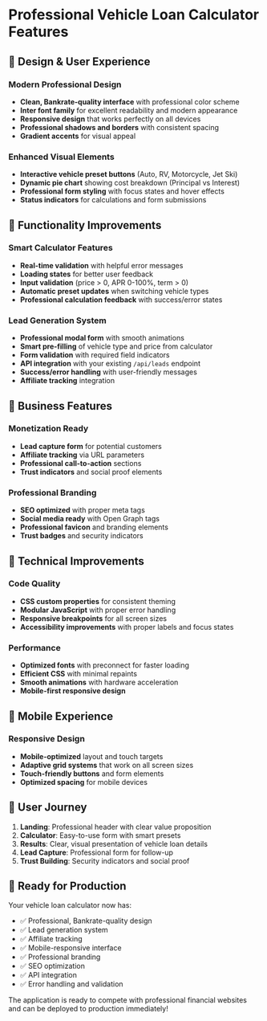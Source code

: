 # Professional Vehicle Loan Calculator Features

## 🎨 **Design & User Experience**

### **Modern Professional Design**

- **Clean, Bankrate-quality interface** with professional color scheme
- **Inter font family** for excellent readability and modern appearance
- **Responsive design** that works perfectly on all devices
- **Professional shadows and borders** with consistent spacing
- **Gradient accents** for visual appeal

### **Enhanced Visual Elements**

- **Interactive vehicle preset buttons** (Auto, RV, Motorcycle, Jet Ski)
- **Dynamic pie chart** showing cost breakdown (Principal vs Interest)
- **Professional form styling** with focus states and hover effects
- **Status indicators** for calculations and form submissions

## 🚀 **Functionality Improvements**

### **Smart Calculator Features**

- **Real-time validation** with helpful error messages
- **Loading states** for better user feedback
- **Input validation** (price > 0, APR 0-100%, term > 0)
- **Automatic preset updates** when switching vehicle types
- **Professional calculation feedback** with success/error states

### **Lead Generation System**

- **Professional modal form** with smooth animations
- **Smart pre-filling** of vehicle type and price from calculator
- **Form validation** with required field indicators
- **API integration** with your existing `/api/leads` endpoint
- **Success/error handling** with user-friendly messages
- **Affiliate tracking** integration

## 💼 **Business Features**

### **Monetization Ready**

- **Lead capture form** for potential customers
- **Affiliate tracking** via URL parameters
- **Professional call-to-action** sections
- **Trust indicators** and social proof elements

### **Professional Branding**

- **SEO optimized** with proper meta tags
- **Social media ready** with Open Graph tags
- **Professional favicon** and branding elements
- **Trust badges** and security indicators

## 🔧 **Technical Improvements**

### **Code Quality**

- **CSS custom properties** for consistent theming
- **Modular JavaScript** with proper error handling
- **Responsive breakpoints** for all screen sizes
- **Accessibility improvements** with proper labels and focus states

### **Performance**

- **Optimized fonts** with preconnect for faster loading
- **Efficient CSS** with minimal repaints
- **Smooth animations** with hardware acceleration
- **Mobile-first responsive design**

## 📱 **Mobile Experience**

### **Responsive Design**

- **Mobile-optimized** layout and touch targets
- **Adaptive grid systems** that work on all screen sizes
- **Touch-friendly buttons** and form elements
- **Optimized spacing** for mobile devices

## 🎯 **User Journey**

1. **Landing**: Professional header with clear value proposition
1. **Calculator**: Easy-to-use form with smart presets
1. **Results**: Clear, visual presentation of vehicle loan details
1. **Lead Capture**: Professional form for follow-up
1. **Trust Building**: Security indicators and social proof

## 🚀 **Ready for Production**

Your vehicle loan calculator now has:

- ✅ Professional, Bankrate-quality design
- ✅ Lead generation system
- ✅ Affiliate tracking
- ✅ Mobile-responsive interface
- ✅ Professional branding
- ✅ SEO optimization
- ✅ API integration
- ✅ Error handling and validation

The application is ready to compete with professional financial websites and can be deployed to production immediately!
